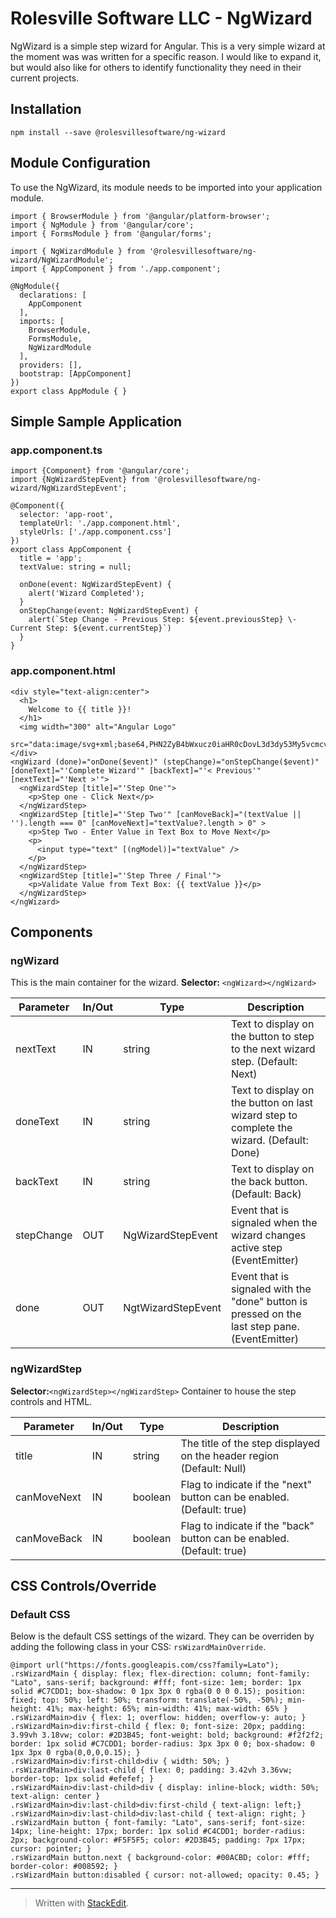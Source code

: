 # Rolesville Software LLC - NgWizard
NgWizard is a simple step wizard for Angular. This is a very simple wizard at the moment was was written for a specific reason. I would like to expand it, but would also like for others to identify functionality they need in their current projects. 
## Installation
    npm install --save @rolesvillesoftware/ng-wizard
## Module Configuration
 To use the NgWizard, its module needs to be imported into your application module.

    import { BrowserModule } from '@angular/platform-browser';  
    import { NgModule } from '@angular/core';  
    import { FormsModule } from '@angular/forms';  
      
    import { NgWizardModule } from '@rolesvillesoftware/ng-wizard/NgWizardModule';  
    import { AppComponent } from './app.component';  
         
    @NgModule({  
      declarations: [  
        AppComponent  
      ],  
      imports: [  
        BrowserModule,  
        FormsModule,  
        NgWizardModule  
      ],  
      providers: [],  
      bootstrap: [AppComponent]  
    })  
    export class AppModule { }
## Simple Sample Application
### app.component.ts
    import {Component} from '@angular/core';  
    import {NgWizardStepEvent} from '@rolesvillesoftware/ng-wizard/NgWizardStepEvent';  
      
    @Component({  
      selector: 'app-root',  
      templateUrl: './app.component.html',  
      styleUrls: ['./app.component.css']  
    })  
    export class AppComponent {  
      title = 'app';  
      textValue: string = null;  
      
      onDone(event: NgWizardStepEvent) {  
        alert('Wizard Completed');  
      }  
      onStepChange(event: NgWizardStepEvent) {  
        alert(`Step Change - Previous Step: ${event.previousStep} \- Current Step: ${event.currentStep}`)  
      }  
    }

### app.component.html

    <div style="text-align:center">  
      <h1>  
        Welcome to {{ title }}!  
      </h1>  
      <img width="300" alt="Angular Logo"  
      src="data:image/svg+xml;base64,PHN2ZyB4bWxucz0iaHR0cDovL3d3dy53My5vcmcvMjAwMC9zdmciIHZpZXdCb3g9IjAgMCAyNTAgMjUwIj4KICAgIDxwYXRoIGZpbGw9IiNERDAwMzEiIGQ9Ik0xMjUgMzBMMzEuOSA2My4ybDE0LjIgMTIzLjFMMTI1IDIzMGw3OC45LTQzLjcgMTQuMi0xMjMuMXoiIC8+CiAgICA8cGF0aCBmaWxsPSIjQzMwMDJGIiBkPSJNMTI1IDMwdjIyLjItLjFWMjMwbDc4LjktNDMuNyAxNC4yLTEyMy4xTDEyNSAzMHoiIC8+CiAgICA8cGF0aCAgZmlsbD0iI0ZGRkZGRiIgZD0iTTEyNSA1Mi4xTDY2LjggMTgyLjZoMjEuN2wxMS43LTI5LjJoNDkuNGwxMS43IDI5LjJIMTgzTDEyNSA1Mi4xem0xNyA4My4zaC0zNGwxNy00MC45IDE3IDQwLjl6IiAvPgogIDwvc3ZnPg==">  
    </div>  
    <ngWizard (done)="onDone($event)" (stepChange)="onStepChange($event)" [doneText]="'Complete Wizard'" [backText]="'< Previous'" [nextText]="'Next >'">  
      <ngWizardStep [title]="'Step One'">  
        <p>Step one - Click Next</p>  
      </ngWizardStep>  
      <ngWizardStep [title]="'Step Two'" [canMoveBack]="(textValue || '').length === 0" [canMoveNext]="textValue?.length > 0" >  
        <p>Step Two - Enter Value in Text Box to Move Next</p>  
        <p>  
          <input type="text" [(ngModel)]="textValue" />  
        </p>  
      </ngWizardStep>  
      <ngWizardStep [title]="'Step Three / Final'">  
        <p>Validate Value from Text Box: {{ textValue }}</p>  
      </ngWizardStep>  
    </ngWizard>
## Components
### ngWizard
This is the main container for the wizard. 
**Selector:** `<ngWizard></ngWizard>`

|Parameter|In/Out |Type|Description|
|--|--|--|--|
|nextText|IN|string|Text to display on the button to step to the next wizard step. (Default: Next)|
|doneText|IN|string|Text to display on the button on last wizard step to complete the wizard. (Default: Done)|
|backText|IN|string|Text to display on the back button. (Default: Back)|
|stepChange|OUT|NgWizardStepEvent|Event that is signaled when the wizard changes active step (EventEmitter)|
|done|OUT|NgtWizardStepEvent|Event that is signaled with the "done" button is pressed on the last step pane. (EventEmitter)|

### ngWizardStep
**Selector:**`<ngWizardStep></ngWizardStep>`
Container to house the step controls and HTML. 

|Parameter|In/Out |Type|Description|
|--|--|--|--|
|title|IN|string|The title of the step displayed on the header region (Default: Null)|
|canMoveNext|IN|boolean|Flag to indicate if the "next" button can be enabled. (Default: true)|
|canMoveBack|IN|boolean|Flag to indicate if the "back" button can be enabled. (Default: true)|

## CSS Controls/Override
### Default CSS 

Below is the default CSS settings of the wizard. They can be overriden by adding the following class in your CSS: `rsWizardMainOverride`.

    @import url("https://fonts.googleapis.com/css?family=Lato");
    .rsWizardMain { display: flex; flex-direction: column; font-family: "Lato", sans-serif; background: #fff; font-size: 1em; border: 1px solid #C7CDD1; box-shadow: 0 1px 3px 0 rgba(0 0 0 0.15); position: fixed; top: 50%; left: 50%; transform: translate(-50%, -50%); min-height: 41%; max-height: 65%; min-width: 41%; max-width: 65% }
    .rsWizardMain>div { flex: 1; overflow: hidden; overflow-y: auto; }
    .rsWizardMain>div:first-child { flex: 0; font-size: 20px; padding: 3.99vh 3.18vw; color: #2D3B45; font-weight: bold; background: #f2f2f2; border: 1px solid #C7CDD1; border-radius: 3px 3px 0 0; box-shadow: 0 1px 3px 0 rgba(0,0,0,0.15); }
    .rsWizardMain>div:first-child>div { width: 50%; }
    .rsWizardMain>div:last-child { flex: 0; padding: 3.42vh 3.36vw; border-top: 1px solid #efefef; }
    .rsWizardMain>div:last-child>div { display: inline-block; width: 50%; text-align: center }
    .rsWizardMain>div:last-child>div:first-child { text-align: left;}
    .rsWizardMain>div:last-child>div:last-child { text-align: right; }
    .rsWizardMain button { font-family: "Lato", sans-serif; font-size: 14px; line-height: 17px; border: 1px solid #C4CDD1; border-radius: 2px; background-color: #F5F5F5; color: #2D3B45; padding: 7px 17px; cursor: pointer; }
    .rsWizardMain button.next { background-color: #00ACBD; color: #fff; border-color: #008592; }  
    .rsWizardMain button:disabled { cursor: not-allowed; opacity: 0.45; }
----------
> Written with [StackEdit](https://stackedit.io/).

